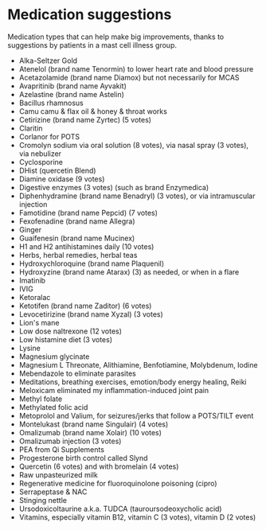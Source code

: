 # Medication suggestions

Medication types that can help make big improvements, thanks to suggestions by patients in a mast cell illness group.

* Alka-Seltzer Gold
* Atenelol (brand name Tenormin) to lower heart rate and blood pressure
* Acetazolamide (brand name Diamox) but not necessarily for MCAS
* Avapritinib (brand name Ayvakit)
* Azelastine (brand name Astelin)
* Bacillus rhamnosus
* Camu camu & flax oil & honey & throat works
* Cetirizine (brand name Zyrtec) (5 votes)
* Claritin
* Corlanor for POTS
* Cromolyn sodium via oral solution (8 votes), via nasal spray (3 votes), via nebulizer
* Cyclosporine
* DHist (quercetin Blend)
* Diamine oxidase (9 votes)
* Digestive enzymes (3 votes) (such as brand Enzymedica)
* Diphenhydramine (brand name Benadryl) (3 votes), or via intramuscular injection
* Famotidine (brand name Pepcid) (7 votes)
* Fexofenadine (brand name Allegra)
* Ginger
* Guaifenesin (brand name Mucinex)
* H1 and H2 antihistamines daily (10 votes)
* Herbs, herbal remedies, herbal teas
* Hydroxychloroquine (brand name Plaquenil)
* Hydroxyzine (brand name Atarax) (3) as needed, or when in a flare
* Imatinib
* IVIG
* Ketoralac
* Ketotifen (brand name Zaditor) (6 votes)
* Levocetirizine (brand name Xyzal) (3 votes)
* Lion's mane
* Low dose naltrexone (12 votes)
* Low histamine diet (3 votes)
* Lysine
* Magnesium glycinate
* Magnesium L Threonate, Alithiamine, Benfotiamine, Molybdenum, Iodine
* Mebendazole to eliminate parasites
* Meditations, breathing exercises, emotion/body energy healing, Reiki
* Meloxicam eliminated my inflammation-induced joint pain
* Methyl folate
* Methylated folic acid
* Metoprolol and Valium, for seizures/jerks that follow a POTS/TILT event
* Montelukast (brand name Singulair) (4 votes)
* Omalizumab (brand name Xolair) (10 votes)
* Omalizumab injection (3 votes)
* PEA from Qi Supplements
* Progesterone birth control called Slynd
* Quercetin (6 votes) and with bromelain (4 votes)
* Raw unpasteurized milk
* Regenerative medicine for fluoroquinolone poisoning (cipro)
* Serrapeptase & NAC
* Stinging nettle
* Ursodoxicoltaurine a.k.a. TUDCA (tauroursodeoxycholic acid)
* Vitamins, especially vitamin B12, vitamin C (3 votes), vitamin D (2 votes)
